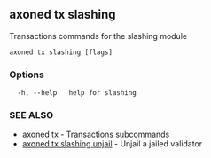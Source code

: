 ## axoned tx slashing

Transactions commands for the slashing module

```
axoned tx slashing [flags]
```

### Options

```
  -h, --help   help for slashing
```

### SEE ALSO

* [axoned tx](axoned_tx.md)	 - Transactions subcommands
* [axoned tx slashing unjail](axoned_tx_slashing_unjail.md)	 - Unjail a jailed validator
